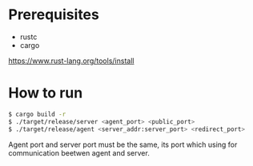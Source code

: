 
# Prerequisites
- rustc
- cargo

https://www.rust-lang.org/tools/install

# How to run

```bash
$ cargo build -r
$ ./target/release/server <agent_port> <public_port>
$ ./target/release/agent <server_addr:server_port> <redirect_port>
```

Agent port and server port must be the same, its port which using for communication beetwen agent and server.
